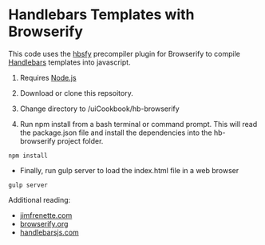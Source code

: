 # Handlebars Templates with Browserify

This code uses the [hbsfy](https://github.com/epeli/node-hbsfy) precompiler plugin for Browserify to compile [Handlebars](http://handlebarsjs.com/) templates into javascript.

1. Requires [Node.js](https://nodejs.org "Node.js")

2. Download or clone this repsoitory.

3. Change directory to /uiCookbook/hb-browserify

4. Run npm install from a bash terminal or command prompt. This will read the package.json file and install the dependencies into the hb-browserify project folder.

```
npm install
```

- Finally, run gulp server to load the index.html file in a web browser

```
gulp server
```

Additional reading:

- [jimfrenette.com](http://jimfrenette.com/2016/08/handlebars-templates-browserify/ "jimfrenette.com")
- [browserify.org](http://browserify.org/ "browserify.org")
- [handlebarsjs.com](http://handlebarsjs.com/ "handlebarsjs.com")
